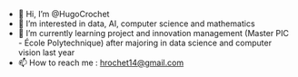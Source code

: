 - 👋 Hi, I’m @HugoCrochet
- 👀 I’m interested in data, AI, computer science and mathematics
- 🌱 I’m currently learning project and innovation management (Master PIC - École Polytechnique) after majoring in data science and computer vision last year
- 📫 How to reach me : hrochet14@gmail.com

<!---
HugoCrochet/HugoCrochet is a ✨ special ✨ repository because its `README.md` (this file) appears on your GitHub profile.
You can click the Preview link to take a look at your changes.
--->
